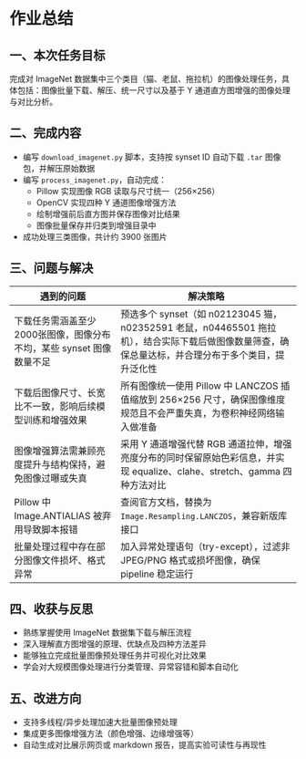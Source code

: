 # 作业总结

## 一、本次任务目标

完成对 ImageNet 数据集中三个类目（猫、老鼠、拖拉机）的图像处理任务，具体包括：图像批量下载、解压、统一尺寸以及基于 Y 通道直方图增强的图像处理与对比分析。

## 二、完成内容

- 编写 `download_imagenet.py` 脚本，支持按 synset ID 自动下载 `.tar` 图像包，并解压原始数据
- 编写 `process_imagenet.py`，自动完成：
  - Pillow 实现图像 RGB 读取与尺寸统一（256×256）
  - OpenCV 实现四种 Y 通道图像增强方法
  - 绘制增强前后直方图并保存图像对比结果
  - 图像批量保存并归类到增强目录中
- 成功处理三类图像，共计约 3900 张图片

## 三、问题与解决

| 遇到的问题 | 解决策略 |
|-------------|-----------------|
| 下载任务需涵盖至少2000张图像，图像分布不均，某些 synset 图像数量不足 | 预选多个 synset（如 n02123045 猫，n02352591 老鼠，n04465501 拖拉机），结合实际下载后做图像数量筛查，确保总量达标，并合理分布于多个类目，提升泛化性 |
| 下载后图像尺寸、长宽比不一致，影响后续模型训练和增强效果 | 所有图像统一使用 Pillow 中 LANCZOS 插值缩放到 256×256 尺寸，确保图像维度规范且不会严重失真，为卷积神经网络输入做准备 |
| 图像增强算法需兼顾亮度提升与结构保持，避免图像过曝或失真 | 采用 Y 通道增强代替 RGB 通道拉伸，增强亮度分布的同时保留原始色彩信息，并实现 equalize、clahe、stretch、gamma 四种方法对比 |
| Pillow 中 Image.ANTIALIAS 被弃用导致脚本报错 | 查阅官方文档，替换为 `Image.Resampling.LANCZOS`，兼容新版库接口 |
| 批量处理过程中存在部分图像文件损坏、格式异常 | 加入异常处理语句（try-except），过滤非 JPEG/PNG 格式或损坏图像，确保 pipeline 稳定运行 |

## 四、收获与反思

- 熟练掌握使用 ImageNet 数据集下载与解压流程
- 深入理解直方图增强的原理、优缺点及四种方法差异
- 能够独立完成批量图像预处理任务并可视化对比效果
- 学会对大规模图像处理进行分类管理、异常容错和脚本自动化

## 五、改进方向

- 支持多线程/异步处理加速大批量图像预处理
- 集成更多图像增强方法（颜色增强、边缘增强等）
- 自动生成对比展示网页或 markdown 报告，提高实验可读性与再现性